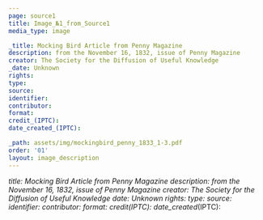 ```yaml
---
page: source1
title: Image_№1_from_Source1
media_type: image

_title: Mocking Bird Article from Penny Magazine 
description: from the November 16, 1832, issue of Penny Magazine
creator: The Society for the Diffusion of Useful Knowledge
_date: Unknown
rights: 
type: 
source:
identifier:
contributor:
format:
credit_(IPTC):
date_created_(IPTC):

_path: assets/img/mockingbird_penny_1833_1-3.pdf
order: '01'
layout: image_description
---
```


_title: Mocking Bird Article from Penny Magazine 
description: from the November 16, 1832, issue of Penny Magazine
creator: The Society for the Diffusion of Useful Knowledge
_date: Unknown
rights: 
type: 
source:
identifier:
contributor:
format:
credit_(IPTC):
date_created_(IPTC):
